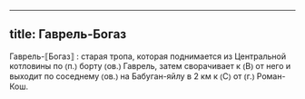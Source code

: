 
---
title: Гаврель-Богаз
---
Гаврель-⟦Богаз⟧
: старая тропа, которая поднимается из Центральной котловины по ⦅п.⦆ борту ⦅ов.⦆ Гаврель, затем сворачивает к ⦅В⦆ от него и выходит по соседнему ⦅ов.⦆ на Бабуган-яйлу в 2 км к ⦅С⦆ от ⦅г.⦆ Роман-Кош.
